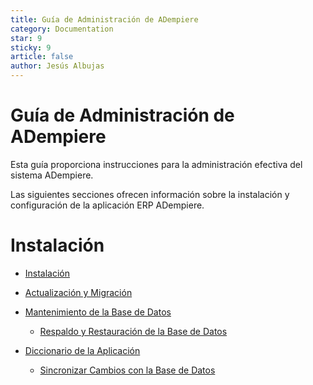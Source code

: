 ```yaml
---
title: Guía de Administración de ADempiere
category: Documentation
star: 9
sticky: 9
article: false
author: Jesús Albujas
---
```


# Guía de Administración de ADempiere

Esta guía proporciona instrucciones para la administración efectiva del sistema ADempiere.

Las siguientes secciones ofrecen información sobre la instalación y configuración de la aplicación ERP ADempiere.

# Instalación

- [Instalación](./installation/README.md)

- [Actualización y Migración](upgrading-and-migration.md)

- [Mantenimiento de la Base de Datos](./database-maintenance.md)
  - [Respaldo y Restauración de la Base de Datos](./database-backup-and-restore.md)

- [Diccionario de la Aplicación](./the-application-dictionary.md)

  - [Sincronizar Cambios con la Base de Datos](synchronize-changes-with-the-database.md)
